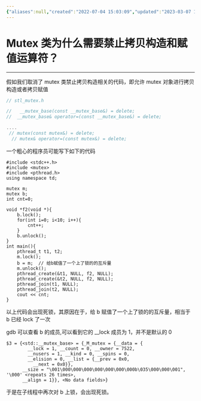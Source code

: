```yaml
---
{"aliases":null,"created":"2022-07-04 15:03:09","updated":"2023-03-07 16:56:17","uid":202303071537,"tags":["cpp/syntax"],"source":"https://zhuanlan.zhihu.com/p/537368300","title":"Mutex 类为什么需要禁止拷贝构造和赋值运算符？","dg-publish":true,"permalink":"/Pages/Mutex类为什么需要禁止拷贝构造和赋值运算符？/","dgPassFrontmatter":true,"noteIcon":""}
---
```



# Mutex 类为什么需要禁止拷贝构造和赋值运算符？

---

假如我们取消了 mutex 类禁止拷贝构造相关的代码，即允许 mutex 对象进行拷贝构造或者拷贝赋值

```cpp
// stl_mutex.h

//   __mutex_base(const __mutex_base&) = delete;
//  __mutex_base& operator=(const __mutex_base&) = delete;

....
 // mutex(const mutex&) = delete;
  // mutex& operator=(const mutex&) = delete;
```

一个粗心的程序员可能写下如下的代码

```text
#include <stdc++.h>
#include <mutex>
#include <pthread.h>
using namespace td;

mutex m;
mutex b;
int cnt=0;

void *f2(void *){
    b.lock();
    for(int i=0; i<10; i++){
        cnt++;
    }
    b.unlock();
}
int main(){
    pthread_t t1, t2;
    m.lock();
    b = m;  // 给b赋值了一个上了锁的的互斥量
    m.unlock();
    pthread_create(&t1, NULL, f2, NULL);
    pthread_create(&t2, NULL, f2, NULL);
    pthread_join(t1, NULL);
    pthread_join(t2, NULL);
    cout << cnt;
}
```

以上代码会出现死锁，其原因在于，给 b 赋值了一个上了锁的的互斥量，相当于 b 已经 lock 了一次

gdb 可以查看 b 的成员,可以看到它的 __lock 成员为 1，并不是默认的 0

```text
$3 = {<std::__mutex_base> = {_M_mutex = {__data = {
        __lock = 1, __count = 0, __owner = 7522, 
        __nusers = 1, __kind = 0, __spins = 0, 
        __elision = 0, __list = {__prev = 0x0, 
          __next = 0x0}}, 
      __size = "\001\000\000\000\000\000\000\000b\035\000\000\001", '\000' <repeats 26 times>, 
      __align = 1}}, <No data fields>}
```

于是在子线程中再次对 b 上锁，会出现死锁。
